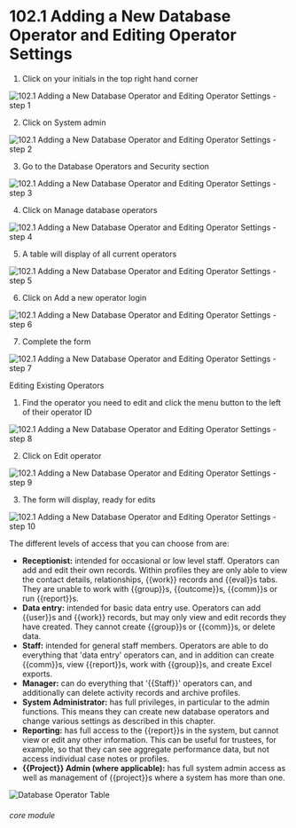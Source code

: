 # 102.1 Adding a New Database Operator and Editing Operator Settings


1. Click on your initials in the top right hand corner

![102.1 Adding a New Database Operator and Editing Operator Settings - step 1](102.1_Adding_a_New_Database_Operator_and_Editing_Operator_Settings_im_1.png)

2. Click on System admin

![102.1 Adding a New Database Operator and Editing Operator Settings - step 2](102.1_Adding_a_New_Database_Operator_and_Editing_Operator_Settings_im_2.png)

3. Go to the Database Operators and Security section

![102.1 Adding a New Database Operator and Editing Operator Settings - step 3](102.1_Adding_a_New_Database_Operator_and_Editing_Operator_Settings_im_3.png)

4. Click on Manage database operators

![102.1 Adding a New Database Operator and Editing Operator Settings - step 4](102.1_Adding_a_New_Database_Operator_and_Editing_Operator_Settings_im_4.png)

5. A table will display of all current operators

![102.1 Adding a New Database Operator and Editing Operator Settings - step 5](102.1_Adding_a_New_Database_Operator_and_Editing_Operator_Settings_im_5.png)

6. Click on Add a new operator login

![102.1 Adding a New Database Operator and Editing Operator Settings - step 6](102.1_Adding_a_New_Database_Operator_and_Editing_Operator_Settings_im_6.png)

7. Complete the form

![102.1 Adding a New Database Operator and Editing Operator Settings - step 7](102.1_Adding_a_New_Database_Operator_and_Editing_Operator_Settings_im_7.png)

Editing Existing Operators

1. Find the operator you need to edit and click the menu button to the left of their operator ID

![102.1 Adding a New Database Operator and Editing Operator Settings - step 8](102.1_Adding_a_New_Database_Operator_and_Editing_Operator_Settings_im_8.png)

2. Click on Edit operator

![102.1 Adding a New Database Operator and Editing Operator Settings - step 9](102.1_Adding_a_New_Database_Operator_and_Editing_Operator_Settings_im_9.png)

3. The form will display, ready for edits

![102.1 Adding a New Database Operator and Editing Operator Settings - step 10](102.1_Adding_a_New_Database_Operator_and_Editing_Operator_Settings_im_10.png)

The different levels of access that you can choose from are:

- **Receptionist:** intended for occasional or low level staff. Operators can add and edit their own records. Within profiles they are only able to view the contact details, relationships, {{work}} records and {{eval}}s tabs. They are unable to work with {{group}}s, {{outcome}}s, {{comm}}s or run {{report}}s.
- **Data entry:** intended for basic data entry use. Operators can add {{user}}s and {{work}} records, but may only view and edit records they have created. They cannot create {{group}}s or {{comm}}s, or delete data.
- **Staff:** intended for general staff members. Operators are able to do everything that 'data entry' operators can, and in addition can create {{comm}}s, view {{report}}s, work with {{group}}s, and create Excel exports.
- **Manager:** can do everything that '{{Staff}}' operators can, and additionally can delete activity records and archive profiles.
- **System Administrator:** has full privileges, in particular to the admin functions. This means they can create new database operators and change various settings as described in this chapter.
- **Reporting:** has full access to the {{report}}s in the system, but cannot view or edit any other information. This can be useful for trustees, for example, so that they can see aggregate performance data, but not access individual case notes or profiles.
- **{{Project}} Admin (where applicable):** has full system admin access as well as management of {{project}}s where a system has more than one.

![Database Operator Table](102.1.jpg)


###### core module
